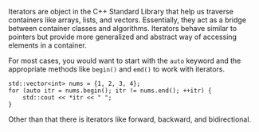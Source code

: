 Iterators are object in the C++ Standard Library that help us traverse containers like arrays, lists, and vectors. Essentially, they act as a bridge between container classes and algorithms. Iterators behave similar to pointers but provide more generalized and abstract way of accessing elements in a container.

For most cases, you would want to start with the `auto` keyword and the appropriate methods like `begin()` and `emd()` to work with iterators.
```
std::vector<int> nums = {1, 2, 3, 4};
for (auto itr = nums.begin(); itr != nums.end(); ++itr) {
    std::cout << *itr << " ";
}
```
Other than that there is iterators like forward, backward, and bidirectional.